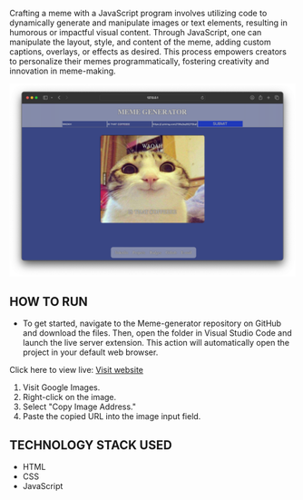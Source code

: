 Crafting a meme with a JavaScript program involves utilizing code to dynamically generate and manipulate images or text elements, resulting in humorous or impactful visual content. Through JavaScript, one can manipulate the layout, style, and content of the meme, adding custom captions, overlays, or effects as desired. This process empowers creators to personalize their memes programmatically, fostering creativity and innovation in meme-making.

![meme-generator-image](./meme-generator-image.png)

HOW TO RUN 
------------------------------------
* To get started, navigate to the Meme-generator repository on GitHub and download the files. Then, open the folder in Visual Studio Code and launch the live server extension. This action  will automatically open the project in your default web browser.

Click here to view live:
[Visit website](https://08milam.github.io/Meme-generator/)

1. Visit Google Images.
2. Right-click on the image.
3. Select "Copy Image Address."
4. Paste the copied URL into the image input field.

TECHNOLOGY STACK USED
------------------------------------
* HTML
* CSS
* JavaScript

